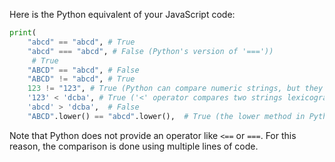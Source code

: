 Here is the Python equivalent of your JavaScript code:

```python
print(
    "abcd" == "abcd", # True
    "abcd" === "abcd", # False (Python's version of '==='))
     # True
    "ABCD" == "abcd", # False
    "ABCD" != "abcd", # True
    123 != "123", # True (Python can compare numeric strings, but they are not treated lexically by default)
    '123' < 'dcba', # True ('<' operator compares two strings lexicographically by default)
    'abcd' > 'dcba',  # False
    "ABCD".lower() == "abcd".lower(),  # True (the lower method in Python returns a string where all uppercase characters have been converted to lowercase))
```
Note that Python does not provide an operator like `<==` or `===`. For this reason, the comparison is done using multiple lines of code.
